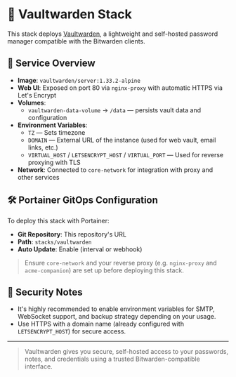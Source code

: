 # 🔐 Vaultwarden Stack

This stack deploys [Vaultwarden](https://github.com/dani-garcia/vaultwarden), a lightweight and self-hosted password manager compatible with the Bitwarden clients.

## 🐳 Service Overview

- **Image**: `vaultwarden/server:1.33.2-alpine`
- **Web UI**: Exposed on port 80 via `nginx-proxy` with automatic HTTPS via Let's Encrypt
- **Volumes**:
  - `vaultwarden-data-volume` → `/data` — persists vault data and configuration
- **Environment Variables**:
  - `TZ` — Sets timezone
  - `DOMAIN` — External URL of the instance (used for web vault, email links, etc.)
  - `VIRTUAL_HOST` / `LETSENCRYPT_HOST` / `VIRTUAL_PORT` — Used for reverse proxying with TLS
- **Network**: Connected to `core-network` for integration with proxy and other services

## 🛠 Portainer GitOps Configuration

To deploy this stack with Portainer:

- **Git Repository**: This repository's URL
- **Path**: `stacks/vaultwarden`
- **Auto Update**: Enable (interval or webhook)

> Ensure `core-network` and your reverse proxy (e.g. `nginx-proxy` and `acme-companion`) are set up before deploying this stack.

## 🔐 Security Notes

- It's highly recommended to enable environment variables for SMTP, WebSocket support, and backup strategy depending on your usage.
- Use HTTPS with a domain name (already configured with `LETSENCRYPT_HOST`) for secure access.

---

> Vaultwarden gives you secure, self-hosted access to your passwords, notes, and credentials using a trusted Bitwarden-compatible interface.
